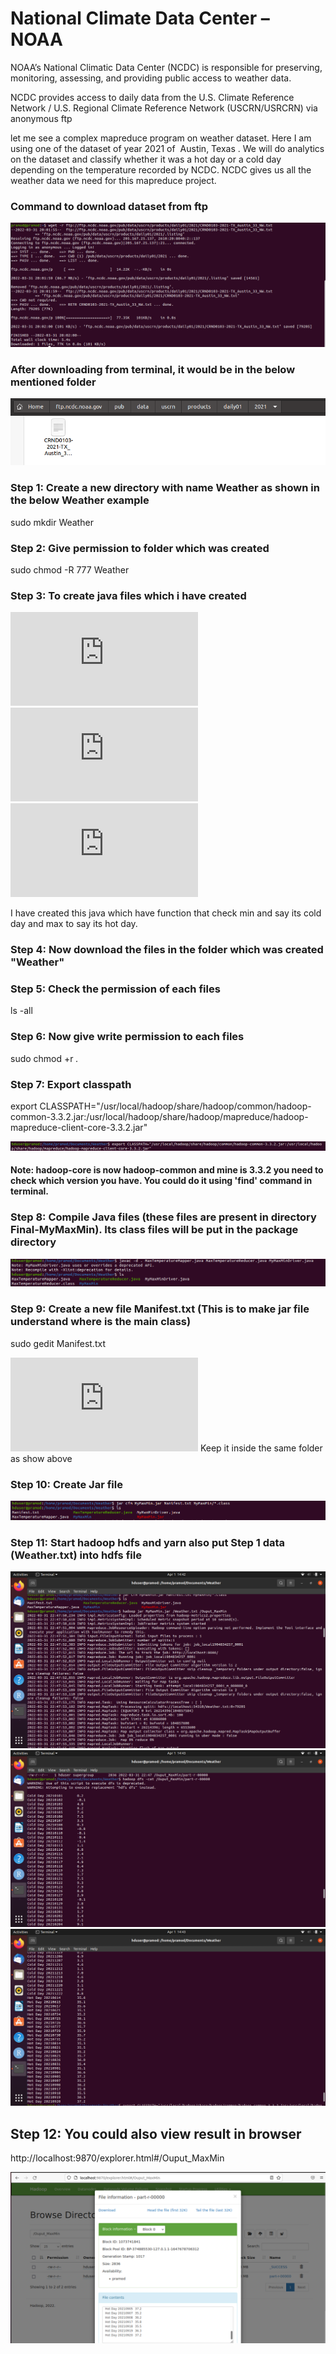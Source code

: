 # National Climate Data Center – NOAA

NOAA’s National Climatic Data Center (NCDC) is responsible for preserving, monitoring, assessing, and providing public access to weather data. 

NCDC provides access to daily data from the U.S. Climate Reference Network / U.S. Regional Climate Reference Network (USCRN/USRCRN) via anonymous ftp

let me see a complex mapreduce program on weather dataset. Here I am using one of the dataset of year 2021 of  Austin, Texas . We will do analytics on the dataset and classify whether it was a hot day or a cold day depending on the temperature recorded by NCDC.
NCDC gives us all the weather data we need for this mapreduce project.

### Command to download dataset from ftp
![](https://github.com/Pramodgopinathan/HadoopMinMax/blob/main/download.png)

### After downloading from terminal, it would be in the below mentioned folder
![](https://github.com/Pramodgopinathan/HadoopMinMax/blob/main/download2.png)

### Step 1: Create a new directory with name Weather as shown in the below Weather example
sudo mkdir Weather

### Step 2: Give permission to folder which was created 
sudo chmod -R 777 Weather

### Step 3: To create java files which i have created
![](https://github.com/Pramodgopinathan/HadoopMinMax/blob/main/MaxTemperatureMapper.java)
![](https://github.com/Pramodgopinathan/HadoopMinMax/blob/main/MaxTemperatureReducer.java)
![](https://github.com/Pramodgopinathan/HadoopMinMax/blob/main/MyMaxMinDriver.java)

I have created this java which have function that check min and say its cold day and max to say its hot day.

### Step 4: Now download the files in the folder which was created "Weather"

### Step 5: Check the permission of each files 
ls -all

### Step 6: Now give write permission to each files
sudo chmod +r *.*

### Step 7: Export classpath 
export CLASSPATH="/usr/local/hadoop/share/hadoop/common/hadoop-common-3.3.2.jar:/usr/local/hadoop/share/hadoop/mapreduce/hadoop-mapreduce-client-core-3.3.2.jar"

![](https://github.com/Pramodgopinathan/HadoopMinMax/blob/main/download3.png)

#### Note: hadoop-core is now hadoop-common and mine is 3.3.2 you need to check which version you have. You could do it using 'find' command in terminal.

### Step 8: Compile Java files (these files are present in directory Final-MyMaxMin). Its class files will be put in the package directory

![](https://github.com/Pramodgopinathan/HadoopMinMax/blob/main/download4.png)

### Step 9: Create a new file Manifest.txt (This is to make jar file understand where is the main class)
sudo gedit Manifest.txt

![](https://github.com/Pramodgopinathan/HadoopMinMax/blob/main/Manifest.txt)
Keep it inside the same folder as show above

### Step 10: Create Jar file 
![](https://github.com/Pramodgopinathan/HadoopMinMax/blob/main/download5.png)

### Step 11: Start hadoop hdfs and yarn also put Step 1 data (Weather.txt) into hdfs file

![](https://github.com/Pramodgopinathan/HadoopMinMax/blob/main/download6.png)
![](https://github.com/Pramodgopinathan/HadoopMinMax/blob/main/download7.png)
![](https://github.com/Pramodgopinathan/HadoopMinMax/blob/main/download8.png)

## Step 12: You could also view result in browser 
http://localhost:9870/explorer.html#/Ouput_MaxMin

![](https://github.com/Pramodgopinathan/HadoopMinMax/blob/main/download9.png)
